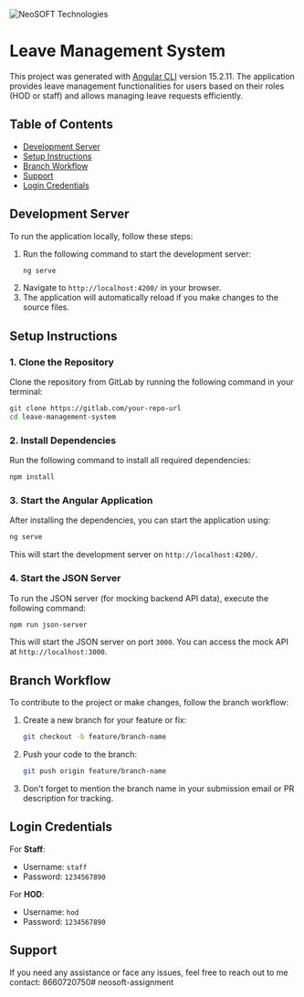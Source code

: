 
![NeoSOFT Technologies](https://www.neosofttech.com/wp-content/uploads/2023/04/neosoft-logo-2.svg)

# Leave Management System

This project was generated with [Angular CLI](https://github.com/angular/angular-cli) version 15.2.11. The application provides leave management functionalities for users based on their roles (HOD or staff) and allows managing leave requests efficiently.

## Table of Contents
- [Development Server](#development-server)
- [Setup Instructions](#setup-instructions)
- [Branch Workflow](#branch-workflow)
- [Support](#support)
- [Login Credentials](#login-credentials)

## Development Server

To run the application locally, follow these steps:

1. Run the following command to start the development server:
   ```bash
   ng serve
   ```
2. Navigate to `http://localhost:4200/` in your browser.
3. The application will automatically reload if you make changes to the source files.

## Setup Instructions

### 1. Clone the Repository
Clone the repository from GitLab by running the following command in your terminal:

```bash
git clone https://gitlab.com/your-repo-url
cd leave-management-system
```

### 2. Install Dependencies
Run the following command to install all required dependencies:

```bash
npm install
```

### 3. Start the Angular Application
After installing the dependencies, you can start the application using:

```bash
ng serve
```

This will start the development server on `http://localhost:4200/`.

### 4. Start the JSON Server
To run the JSON server (for mocking backend API data), execute the following command:

```bash
npm run json-server
```

This will start the JSON server on port `3000`. You can access the mock API at `http://localhost:3000`.

## Branch Workflow

To contribute to the project or make changes, follow the branch workflow:

1. Create a new branch for your feature or fix:
   ```bash
   git checkout -b feature/branch-name
   ```
2. Push your code to the branch:
   ```bash
   git push origin feature/branch-name
   ```
3. Don't forget to mention the branch name in your submission email or PR description for tracking.

## Login Credentials

For **Staff**:
- Username: `staff`
- Password: `1234567890`

For **HOD**:
- Username: `hod`
- Password: `1234567890`

## Support

If you need any assistance or face any issues, feel free to reach out to me contact: 8660720750#   n e o s o f t - a s s i g n m e n t 
 
 
